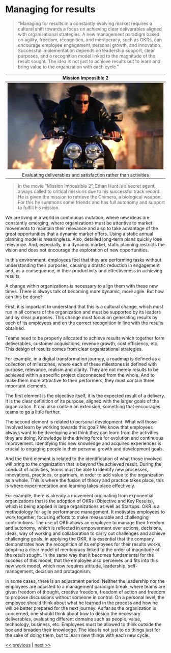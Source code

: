 # Managing for results

>"Managing for results in a constantly evolving market requires a cultural shift towards a focus on achieving clear deliverables aligned with organizational strategies. A new management paradigm based on agility, freedom, recognition, and meritocracy, such as OKRs, can encourage employee engagement, personal growth, and innovation. Successful implementation depends on leadership support, clear purposes, and a recognition model linked to the magnitude of the result sought. The idea is not just to achieve results but to learn and bring value to the organization with each cycle."

| Mission Impossible 2 |
| :---: |
|![](../../images/managing_for_results.png)|
|Evaluating deliverables and satisfaction rather than activities|

>In the movie “Mission Impossible 2”, Ethan Hunt is a secret agent, always called to critical missions due to his successful track record. He is given the mission to retrieve the Chimera, a biological weapon. For this he summons some friends and has full autonomy and support to fulfill his mission.

We are living in a world in continuous mutation, where new ideas are constantly emerging, where organizations must be attentive to market movements to maintain their relevance and also to take advantage of the great opportunities that a dynamic market offers. Using a static annual planning model is meaningless. Also, detailed long-term plans quickly lose relevance. And, especially, in a dynamic market, static planning restricts the vision and does not encourage the exploration of new opportunities.

In this environment, employees feel that they are performing tasks without understanding their purposes, causing a drastic reduction in engagement and, as a consequence, in their productivity and effectiveness in achieving results.

A change within organizations is necessary to align them with these new times. There is always talk of becoming more dynamic, more agile. But how can this be done?

First, it is important to understand that this is a cultural change, which must run in all corners of the organization and must be supported by its leaders and by clear purposes. This change must focus on generating results by each of its employees and on the correct recognition in line with the results obtained.

Teams need to be properly allocated to achieve results which together form deliverables, customer acquisitions, revenue growth, cost efficiency, etc. This design of results comes from clear organizational strategies.

For example, in a digital transformation journey, a roadmap is defined as a collection of milestones, where each of these milestones is defined with purpose, relevance, realism and clarity. They are not merely results to be achieved within a specific project disconnected from the whole. And to make them more attractive to their performers, they must contain three important elements.

The first element is the objective itself, it is the expected result of a delivery. It is the clear definition of its purpose, aligned with the larger goals of the organization. It can also contain an extension, something that encourages teams to go a little further.

The second element is related to personal development. What will those involved learn by working towards this goal? We know that employees always want to be developing and think they can learn from the activities they are doing. Knowledge is the driving force for evolution and continuous improvement. Identifying this new knowledge and acquired experiences is crucial to engaging people in their personal growth and development goals.

And the third element is related to the identification of what those involved will bring to the organization that is beyond the achieved result. During the conduct of activities, teams must be able to identify new processes, innovations, practices, or partners, in order to add value to the organization as a whole. This is where the fusion of theory and practice takes place, this is where experimentation and learning takes place effectively.

For example, there is already a movement originating from exponential organizations that is the adoption of OKRs (Objective and Key Results), which is being applied in large organizations as well as Startups. OKR is a methodology for agile performance management. It motivates employees to work together, focusing efforts to make measurable and challenging contributions. The use of OKR allows an employee to manage their freedom and autonomy, which is reflected in empowerment over actions, decisions, ideas, way of working and collaboration to carry out challenges and achieve challenging goals. In applying the OKR, it is essential that the company demonstrates how the recognition of its employees for their results works, adopting a clear model of meritocracy linked to the order of magnitude of the result sought. In the same way that it becomes fundamental for the success of this model, that the employee also perceives and fits into this new work model, which now requires attitude, leadership, self-management, decision and protagonism.

In some cases, there is an adjustment period. Neither the leadership nor the employees are adjusted to a management paradigm break, where teams are given freedom of thought, creative freedom, freedom of action and freedom to propose discussions without someone in control. On a personal level, the employee should think about what he learned in the process and how he will be better prepared for the next journey. As far as the organization is concerned, one should think about how to design the necessary deliverables, evaluating different domains such as people, value, technology, business, etc. Employees must be allowed to think outside the box and broaden their knowledge. The idea is not just to do things just for the sake of doing them, but to learn new things with each new cycle.

[<< previous](2-the_power_of_the_crowds.md) | [next >>](4-learning_all_the_time.md)
